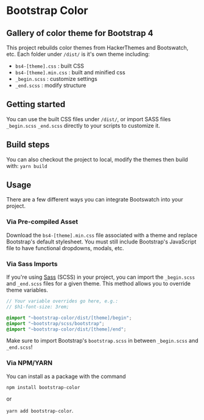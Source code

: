 # Bootstrap Color

## Gallery of color theme for Bootstrap 4

This project rebuilds color themes from HackerThemes and Bootswatch, etc. Each folder under `/dist/` is it's own 
theme including:

* `bs4-[theme].css` : built CSS
* `bs4-[theme].min.css` : built and minified css
* `_begin.scss` : customize settings
* `_end.scss` : modify structure

## Getting started

You can use the built CSS files under `/dist/`, 
or import SASS files `_begin.scss` `_end.scss` directly to your scripts to customize it. 

## Build steps

You can also checkout the project to local, modify the themes then build with: `yarn build`

## Usage

There are a few different ways you can integrate Bootswatch into your project.

### Via Pre-compiled Asset

Download the `bs4-[theme].min.css` file associated with a theme and replace
Bootstrap's default stylesheet.  You must still include Bootstrap's JavaScript
file to have functional dropdowns, modals, etc.

### Via Sass Imports

If you're using [Sass](https://sass-lang.com/) (SCSS) in your project, you can
import the `_begin.scss` and `_end.scss` files for a given theme.
This method allows you to override theme variables.

```scss
// Your variable overrides go here, e.g.:
// $h1-font-size: 3rem;

@import "~bootstrap-color/dist/[theme]/begin";
@import "~bootstrap/scss/bootstrap";
@import "~bootstrap-color/dist/[theme]/end";
```

Make sure to import Bootstrap's `bootstrap.scss` in between `_begin.scss` and `_end.scss`!

### Via NPM/YARN

You can install as a package with the command 

`npm install bootstrap-color` 

or 

`yarn add bootstrap-color`.
